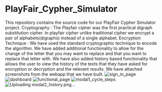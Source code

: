 # PlayFair_Cypher_Simulator
This repository contains the source code for our PlayFair Cypher Simulator project.
Cryptography : 
The Playfair cipher was the first practical digraph substitution cipher. In playfair cipher unlike traditional cipher we encrypt a pair of alphabets(digraphs) instead of a single alphabet.
Encryption Technique :
We have used the standard cryptographic technique to encode the algorithm. We have added additional functionality to allow for the change of the letter that you may want to replace and that you want to replace that letter with. We have also added history based functionality that allows the user to view the history of the texts that they have asked for encryption or decryption and the relevant results.
We have attached screenshots from the webapp that we have built.
![sign_in_page](https://github.com/devadathkartha/PlayFair_Cypher_Simulator/assets/149815290/60a0cdf7-6b89-4ffe-81a8-5229d967a2da)
![dashboard](https://github.com/devadathkartha/PlayFair_Cypher_Simulator/assets/149815290/1b69d5e4-3d12-447c-9198-f7fd2d061952)
![functional_page](https://github.com/devadathkartha/PlayFair_Cypher_Simulator/assets/149815290/9b1d7616-d5db-452f-9a22-bcee14637312)
![modal1_cycle_steps](https://github.com/devadathkartha/PlayFair_Cypher_Simulator/assets/149815290/3d8fdc54-a6b3-433c-b0ae-f9475c0ee6af)
![Uploading modal2_history.png…]()
